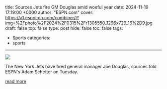 title: Sources Jets fire GM Douglas amid woeful year
date: 2024-11-19 17:19:00 +0000
author: "ESPN.com"
cover: https://a1.espncdn.com/combiner/i?img=%2Fphoto%2F2024%2F0315%2Fr1305550_1296x729_16%2D9.jpg
draft: false
top: false
type: post
hide: false
toc: false
tags:
  - Sports
categories:
  - sports
---

![](https://a1.espncdn.com/combiner/i?img=%2Fphoto%2F2024%2F0315%2Fr1305550_1296x729_16%2D9.jpg)

The New York Jets have fired general manager Joe Douglas, sources told ESPN's Adam Schefter on Tuesday.

[read more](https://www.espn.com/nfl/story/_/id/42487178/sources-jets-fire-gm-joe-douglas-amid-woeful-season)
